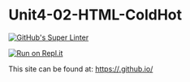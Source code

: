 # Unit4-02-HTML-ColdHot
[![GitHub's Super Linter](https://github.com/<OWNER>/<REPOSITORY>/workflows/GitHub's%20Super%20Linter/badge.svg)](https://github.com/<OWNER>/<REPOSITORY>/actions)


[![Run on Repl.it](https://repl.it/badge/github/<OWNER>/<REPOSITORY>)](https://repl.it/github/<OWNER>/<REPOSITORY>)


This site can be found at: [https://<OWNER>.github.io/<REPOSITORY>](https://<OWNER>.github.io/<REPOSITORY>)